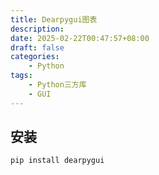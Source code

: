 ```yaml
---
title: Dearpygui图表
description: 
date: 2025-02-22T00:47:57+08:00
draft: false
categories:
    - Python
tags:
    - Python三方库
    - GUI
---
```


## 安装

```shell
pip install dearpygui
```

